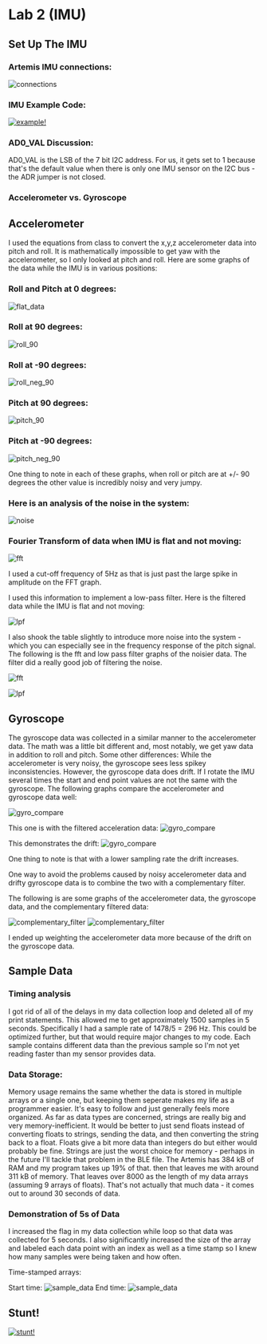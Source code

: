 

# Lab 2 (IMU)

## Set Up The IMU

### Artemis IMU connections: 
![connections](files/imu_connections.HEIC)

### IMU Example Code: 

[![example!](files/example_basic_works_thumbnail.png)](files/example_basic_works.mov)

### AD0_VAL Discussion:

AD0_VAL is the LSB of the 7 bit I2C address. For us, it gets set to 1 because that's the default value when there is only one IMU sensor on the I2C bus - the ADR jumper is not closed. 

### Accelerometer vs. Gyroscope











## Accelerometer

I used the equations from class to convert the x,y,z accelerometer data into pitch and roll. It is mathematically impossible to get yaw with the accelerometer, so I only looked at pitch and roll. Here are some graphs of the data while the IMU is in various positions: 

### Roll and Pitch at 0 degrees: 
![flat_data](files/flat_data.png)

### Roll at 90 degrees:

![roll_90](files/roll_90.png)

### Roll at -90 degrees:

![roll_neg_90](files/roll_neg90.png)

### Pitch at 90 degrees:

![pitch_90](files/pitch_90.png)

### Pitch at -90 degrees:

![pitch_neg_90](files/pitch_neg90.png)

One thing to note in each of these graphs, when roll or pitch are at +/- 90 degrees the other value is incredibly noisy and very jumpy. 

### Here is an analysis of the noise in the system: 

![noise](files/noisy_data.png)

### Fourier Transform of data when IMU is flat and not moving:

![fft](files/flat_data_fft.png)

I used a cut-off frequency of 5Hz as that is just past the large spike in amplitude on the FFT graph. 

I used this information to implement a low-pass filter. Here is the filtered data while the IMU is flat and not moving: 

![lpf](files/flat_data_lpf.png)

I also shook the table slightly to introduce more noise into the system - which you can especially see in the frequency response of the pitch signal. The following is the fft and low pass filter graphs of the noisier data. The filter did a really good job of filtering the noise. 

![fft](files/noisy_data_fft.png)

![lpf](files/noisy_data_lpf.png.png)


## Gyroscope

The gyroscope data was collected in a similar manner to the accelerometer data. The math was a little bit different and, most notably, we get yaw data in addition to roll and pitch. Some other differences: While the accelerometer is very noisy, the gyroscope sees less spikey inconsistencies. However, the gyroscope data does drift. If I rotate the IMU several times the start and end point values are not the same with the gyroscope. The following graphs compare the accelerometer and gyroscope data well: 

![gyro_compare](files/accel_vs_gyro_noisy_zero.png)

This one is with the filtered acceleration data: 
![gyro_compare](files/accel_vs_gyro_filtered_zero.png)

This demonstrates the drift: 
![gyro_compare](files/drift_example_moving.png)

One thing to note is that with a lower sampling rate the drift increases. 

One way to avoid the problems caused by noisy accelerometer data and drifty gyroscope data is to combine the two with a complementary filter. 

The following is are some graphs of the accelerometer data, the gyroscope data, and the complementary filtered data: 

![complementary_filter](files/complementary_filter_zero.png)
![complementary_filter](files/complementary_filter_moving.png)

I ended up weighting the accelerometer data more because of the drift on the gyroscope data. 

## Sample Data

### Timing analysis

I got rid of all of the delays in my data collection loop and deleted all of my print statements. This allowed me to get approximately 1500 samples in 5 seconds. Specifically I had a sample rate of 1478/5 = 296 Hz. This could be optimized further, but that would require major changes to my code. Each sample contains different data than the previous sample so I'm not yet reading faster than my sensor provides data.

### Data Storage: 

Memory usage remains the same whether the data is stored in multiple arrays or a single one, but keeping them seperate makes my life as a programmer easier. It's easy to follow and just generally feels more organized. As far as data types are concerned, strings are really big and very memory-inefficient. It would be better to just send floats instead of converting floats to strings, sending the data, and then converting the string back to a float. Floats give a bit more data than integers do but either would probably be fine. Strings are just the worst choice for memory - perhaps in the future I'll tackle that problem in the BLE file. The Artemis has 384 kB of RAM and my program takes up 19% of that. then that leaves me with around 311 kB of memory. That leaves over 8000 as the length of my data arrays (assuming 9 arrays of floats). That's not actually that much data - it comes out to around 30 seconds of data. 

### Demonstration of 5s of Data

I increased the flag in my data collection while loop so that data was collected for 5 seconds. I also significantly increased the size of the array and labeled each data point with an index as well as a time stamp so I knew how many samples were being taken and how often. 

Time-stamped arrays: 

Start time: 
![sample_data](files/time_start.png)
End time: 
![sample_data](files/time_end.png)


## Stunt!

[![stunt!](files/stunt_thumbnail.HEIC)](files/stunt.mov)

